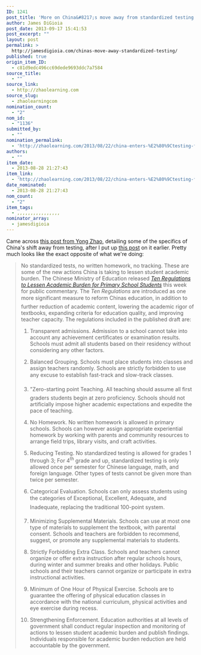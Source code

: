```yaml
---
ID: 1241
post_title: 'More on China&#8217;s move away from standardized testing'
author: James DiGioia
post_date: 2013-09-17 15:41:53
post_excerpt: ""
layout: post
permalink: >
  http://jamesdigioia.com/chinas-move-away-standardized-testing/
published: true
origin_item_ID:
  - c81d9edc496cc69dede9693ddc7a7584
source_title:
  - ""
source_link:
  - http://zhaolearning.com
source_slug:
  - zhaolearningcom
nomination_count:
  - "2"
nom_id:
  - "1136"
submitted_by:
  - ""
nomination_permalink:
  - 'http://zhaolearning.com/2013/08/22/china-enters-%E2%80%9Ctesting-free%E2%80%9D-zone-the-new-ten-commandments-of-education-reform/'
authors:
  - ""
item_date:
  - 2013-08-28 21:27:43
item_link:
  - 'http://zhaolearning.com/2013/08/22/china-enters-%E2%80%9Ctesting-free%E2%80%9D-zone-the-new-ten-commandments-of-education-reform/'
date_nominated:
  - 2013-08-28 21:27:43
nom_count:
  - "2"
item_tags:
  - ,,,,,,,,,,,,,,,,
nominator_array:
  - jamesdigioia
---
```

Came across [this post from Yong Zhao][1], detailing some of the specifics of China's shift away from testing, after I put up [this post][2] on it earlier. Pretty much looks like the exact opposite of what we're doing:

> No standardized tests, no written homework, no tracking. These are some of the new actions China is taking to lessen student academic burden. The Chinese Ministry of Education released *[Ten Regulations to Lessen Academic Burden for Primary School Students][3]* this week for public commentary. The *Ten Regulations* are introduced as one more significant measure to reform Chinas education, in addition to further reduction of academic content, lowering the academic rigor of textbooks, expanding criteria for education quality, and improving teacher capacity. The regulations included in the published draft are:
> 
> 1.  Transparent admissions. Admission to a school cannot take into account any achievement certificates or examination results. Schools must admit all students based on their residency without considering any other factors.
> 
> 2.  Balanced Grouping. Schools must place students into classes and assign teachers randomly. Schools are strictly forbidden to use any excuse to establish fast-track and slow-track classes.
> 
> 3.  "Zero-starting point Teaching. All teaching should assume all first graders students begin at zero proficiency. Schools should not artificially impose higher academic expectations and expedite the pace of teaching.
> 
> 4.  No Homework. No written homework is allowed in primary schools. Schools can however assign appropriate experiential homework by working with parents and community resources to arrange field trips, library visits, and craft activities.
> 
> 5.  Reducing Testing. No standardized testing is allowed for grades 1 through 3; For 4<sup>th</sup> grade and up, standardized testing is only allowed once per semester for Chinese language, math, and foreign language. Other types of tests cannot be given more than twice per semester.
> 
> 6.  Categorical Evaluation. Schools can only assess students using the categories of Exceptional, Excellent, Adequate, and Inadequate, replacing the traditional 100-point system.
> 
> 7.  Minimizing Supplemental Materials. Schools can use at most one type of materials to supplement the textbook, with parental consent. Schools and teachers are forbidden to recommend, suggest, or promote any supplemental materials to students.
> 
> 8.  Strictly Forbidding Extra Class. Schools and teachers cannot organize or offer extra instruction after regular schools hours, during winter and summer breaks and other holidays. Public schools and their teachers cannot organize or participate in extra instructional activities.
> 
> 9.  Minimum of One Hour of Physical Exercise. Schools are to guarantee the offering of physical education classes in accordance with the national curriculum, physical activities and eye exercise during recess.
> 
> 10. Strengthening Enforcement. Education authorities at all levels of government shall conduct regular inspection and monitoring of actions to lessen student academic burden and publish findings. Individuals responsible for academic burden reduction are held accountable by the government.

 [1]: http://zhaolearning.com/2013/08/22/china-enters-%E2%80%9Ctesting-free%E2%80%9D-zone-the-new-ten-commandments-of-education-reform/
 [2]: http://jamesdigioia.com/america-turns-towards-testing-china-turns-away/
 [3]: http://news.xinhuanet.com/edu/2013-08/22/c_125225204.htm